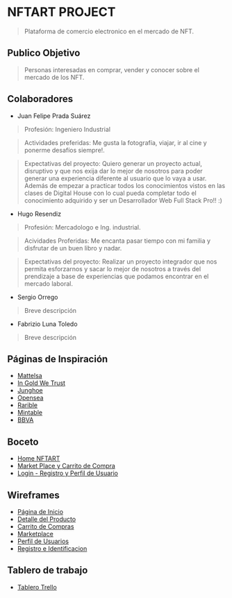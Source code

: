 # NFTART PROJECT 

> Plataforma de comercio electronico en el mercado de NFT.



## Publico Objetivo

> Personas interesadas en comprar, vender y conocer sobre el mercado de los NFT.



## Colaboradores
- Juan Felipe Prada Suárez
>Profesión: Ingeniero Industrial

>Actividades preferidas: Me gusta la fotografía, viajar, ir al cine y ponerme desafíos siempre!.

>Expectativas del proyecto: Quiero generar un proyecto actual, disruptivo y que nos exija dar lo mejor de nosotros para poder generar una experiencia diferente al usuario que lo vaya a usar. Además de empezar a practicar todos los conocimientos vistos en las clases de Digital House con lo cual pueda completar todo el conocimiento adquirido y ser un Desarrollador Web Full Stack Pro!! :)

- Hugo Resendiz
> Profesión: Mercadologo e Ing. industrial.

> Acividades Proferidas: Me encanta pasar tiempo con mi familia y disfrutar de un buen libro y nadar.

> Expectativas del proyecto: Realizar un proyecto integrador que nos permita esforzarnos y sacar lo mejor de nosotros  a través del prendizaje a base de experiencias que podamos encontrar en el mercado laboral.


- Sergio Orrego
> Breve descripción
- Fabrizio Luna Toledo
> Breve descripción



## Páginas de Inspiración
- <a href="https://www.mattelsa.net" target="_blank"> Mattelsa </a> 
- <a href="https://www.ingoldwetrust-paris.fr" target="_blank"> In Gold We Trust </a> 
- <a href="https://www.junghoe.com" target="_blank"> Junghoe </a> 
- <a href="https://opensea.io" target="_blank"> Opensea </a> 
- <a href="https://rarible.com/" target="_blank"> Rarible </a> 
- <a href="https://mintable.app/" target="_blank"> Mintable </a> 
- <a href="https://www.bbva.mx/" target="_blank"> BBVA </a> 



## Boceto
- <a href="https://www.figma.com/file/Z5HOcuBXfmjrrSsGid8zRN/NFTART?node-id=0%3A1" target="_blank">Home NFTART</a>
- <a href="https://www.figma.com/file/Z5HOcuBXfmjrrSsGid8zRN/NFTART?node-id=19%3A4751" target="_blank">Market Place y Carrito de Compra</a>
- <a href="https://www.figma.com/file/Z5HOcuBXfmjrrSsGid8zRN/NFTART?node-id=19%3A4752" target="_blank">Login - Registro y Perfil de Usuario</a>



## Wireframes
- <a href="https://trello.com/b/PQ1j3b6a/proyecto-integrador-desarrollo-full-stack">Página de Inicio</a>
- <a href="https://trello.com/b/PQ1j3b6a/proyecto-integrador-desarrollo-full-stack">Detalle del Producto</a>
- <a href="https://trello.com/b/PQ1j3b6a/proyecto-integrador-desarrollo-full-stack">Carrito de Compras</a>
- <a href="https://trello.com/b/PQ1j3b6a/proyecto-integrador-desarrollo-full-stack">Marketplace</a>
- <a href="https://trello.com/b/PQ1j3b6a/proyecto-integrador-desarrollo-full-stack">Perfil de Usuarios</a>
- <a href="https://trello.com/b/PQ1j3b6a/proyecto-integrador-desarrollo-full-stack">Registro e Identificacion</a>



## Tablero de trabajo
- <a href="https://trello.com/b/PQ1j3b6a/proyecto-integrador-desarrollo-full-stack" target="_blank">Tablero Trello</a>
